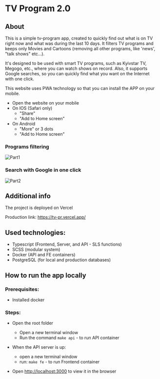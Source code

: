# TV Program 2.0

## About
This is a simple tv-program app, created to quickly find out what is on TV right now and what was during the last 10 days. 
It filters TV programs and keeps only Movies and Cartoons (removing all other programs, like 'news', "talk shows" etc...).

It's designed to be used with smart TV programs, such as Kyivstar TV, Megogo, etc., where you can watch shows on record. 
Also, it supports Google searches, so you can quickly find what you want on the Internet with one click.

This website uses PWA technology so that you can install the APP on your mobile.
* Open the website on your mobile
* On IOS (Safari only)
  * "Share"
  * "Add to Home screen"
* On Android
  * "More" or 3 dots
  * "Add to Home screen"

### Programs filtering
![Part1](https://github.com/user-attachments/assets/667fed19-f8b2-4a97-ba6d-ec05586519d7)

### Search with Google in one click
![Part2](https://github.com/user-attachments/assets/071e0193-243b-432c-9e1f-6b5cfa80da0e)

## Additional info
The project is deployed on Vercel

Production link: https://tv-pr.vercel.app/

## Used technologies:
* Typescript (Frontend, Server, and API - SLS functions)
* SCSS (modular system)
* Docker (API and FE containers)
* PostgreSQL (for local and production databases)
  
## How to run the app locally
### Prerequisites:
* Installed docker

### Steps:
* Open the root folder
  * Open a new terminal window
  * Run the command `make api` - to run API container

* When the API server is up:
  * open a new terminal window
  * run: `make fe` - to run Frontend container
* Open [http://localhost:3000](http://localhost:3000) to view it in the browser
